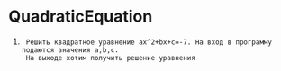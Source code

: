 # QuadraticEquation

1)      Решить квадратное уравнение ax^2+bx+c=-7. На вход в программу подаются значения a,b,c. 
        На выходе хотим получить решение уравнения
